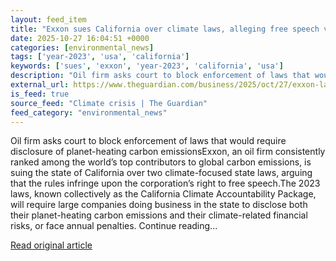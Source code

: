 ```yaml
---
layout: feed_item
title: "Exxon sues California over climate laws, alleging free speech violations"
date: 2025-10-27 16:04:51 +0000
categories: [environmental_news]
tags: ['year-2023', 'usa', 'california']
keywords: ['sues', 'exxon', 'year-2023', 'california', 'usa']
description: "Oil firm asks court to block enforcement of laws that would require disclosure of planet-heating carbon emissionsExxon, an oil firm consistently ranked among..."
external_url: https://www.theguardian.com/business/2025/oct/27/exxon-lawsuit-california-climate-emissions
is_feed: true
source_feed: "Climate crisis | The Guardian"
feed_category: "environmental_news"
---
```


Oil firm asks court to block enforcement of laws that would require disclosure of planet-heating carbon emissionsExxon, an oil firm consistently ranked among the world’s top contributors to global carbon emissions, is suing the state of California over two climate-focused state laws, arguing that the rules infringe upon the corporation’s right to free speech.The 2023 laws, known collectively as the California Climate Accountability Package, will require large companies doing business in the state to disclose both their planet-heating carbon emissions and their climate-related financial risks, or face annual penalties. Continue reading...

[Read original article](https://www.theguardian.com/business/2025/oct/27/exxon-lawsuit-california-climate-emissions)
